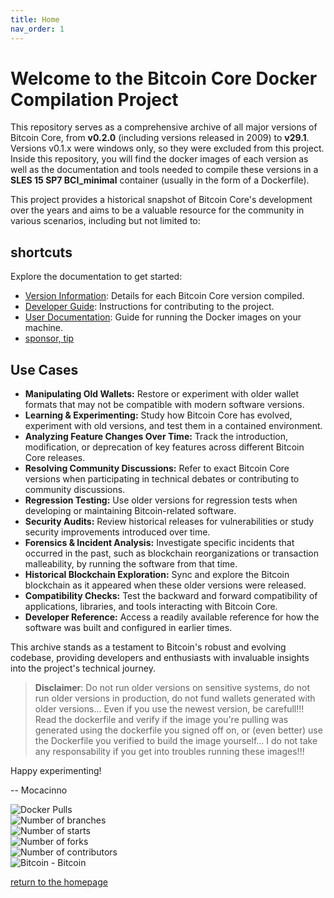 ```yaml
---
title: Home
nav_order: 1
---
```


# Welcome to the Bitcoin Core Docker Compilation Project

This repository serves as a comprehensive archive of all major versions of Bitcoin Core, from **v0.2.0** (including versions released in 2009) to **v29.1**. Versions v0.1.x were windows only, so they were excluded from this project. Inside this repository, you will find the docker images of each version as well as the documentation and tools needed to compile these versions in a **SLES 15 SP7 BCI_minimal** container (usually in the form of a Dockerfile).

This project provides a historical snapshot of Bitcoin Core's development over the years and aims to be a valuable resource for the community in various scenarios, including but not limited to:

## shortcuts

Explore the documentation to get started:

- [Version Information](./versions/Readme.md): Details for each Bitcoin Core version compiled.
- [Developer Guide](./developers/Readme.md): Instructions for contributing to the project.
- [User Documentation](./userdocs/Readme.md): Guide for running the Docker images on your machine.
- [sponsor, tip](./tip.md)

## Use Cases

- **Manipulating Old Wallets:** Restore or experiment with older wallet formats that may not be compatible with modern software versions.
- **Learning & Experimenting:** Study how Bitcoin Core has evolved, experiment with old versions, and test them in a contained environment.
- **Analyzing Feature Changes Over Time:** Track the introduction, modification, or deprecation of key features across different Bitcoin Core releases.
- **Resolving Community Discussions:** Refer to exact Bitcoin Core versions when participating in technical debates or contributing to community discussions.
- **Regression Testing:** Use older versions for regression tests when developing or maintaining Bitcoin-related software.
- **Security Audits:** Review historical releases for vulnerabilities or study security improvements introduced over time.
- **Forensics & Incident Analysis:** Investigate specific incidents that occurred in the past, such as blockchain reorganizations or transaction malleability, by running the software from that time.
- **Historical Blockchain Exploration:** Sync and explore the Bitcoin blockchain as it appeared when these older versions were released.
- **Compatibility Checks:** Test the backward and forward compatibility of applications, libraries, and tools interacting with Bitcoin Core.
- **Developer Reference:** Access a readily available reference for how the software was built and configured in earlier times.

This archive stands as a testament to Bitcoin's robust and evolving codebase, providing developers and enthusiasts with invaluable insights into the project's technical journey.

> **Disclaimer**: Do not run older versions on sensitive systems, do not run older versions in production, do not fund wallets generated with older versions... Even if you use the newest version, be carefull!!! Read the dockerfile and verify if the image you're pulling was generated using the dockerfile you signed off on, or (even better) use the Dockerfile you verified to build the image yourself... I do not take any responsability if you get into troubles running these images!!!

Happy experimenting!

-- Mocacinno

![Docker Pulls](https://img.shields.io/docker/pulls/mocacinno/btc_core)  
![Number of branches](https://badgen.net/github/branches/mocacinno/bitcoin_core_docker)  
![Number of starts](https://badgen.net/github/stars/mocacinno/bitcoin_core_docker)  
![Number of forks](https://badgen.net/github/forks/mocacinno/bitcoin_core_docker)  
![Number of contributors](https://badgen.net/github/contributors/mocacinno/bitcoin_core_docker)  
![Bitcoin - Bitcoin](https://img.shields.io/badge/bitcoin-2F3134?style=for-the-badge&logo=bitcoin&logoColor=white)

[return to the homepage](https://mocacinno.com)